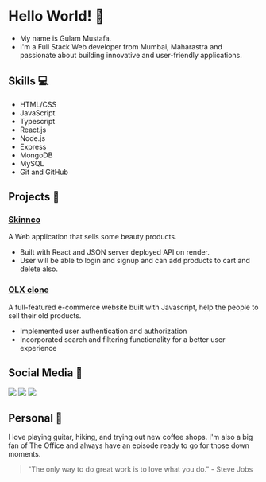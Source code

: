 # Hello World! 🚀
- My name is Gulam Mustafa.
- I'm a Full Stack Web developer from Mumbai, Maharastra and passionate about building innovative and user-friendly applications.

## Skills 💻
- HTML/CSS
- JavaScript
- Typescript
- React.js
- Node.js
- Express
- MongoDB
- MySQL
- Git and GitHub

## Projects 🚧
### [Skinnco](https://skinnco-by-gulam160.netlify.app)
A Web application that sells some beauty products.
- Built with React and JSON server deployed API on render.
- User will be able to login and signup and can add products to cart and delete also.

### [OLX clone](transcendent-sable-57a31a.netlify.app/)
A full-featured e-commerce website built with Javascript, help the people to sell their old products.
- Implemented user authentication and authorization
- Incorporated search and filtering functionality for a better user experience

## Social Media 📱
<p>
  <img src="https://img.shields.io/badge/linkedin%20-%230077B5.svg?&style=for-the-badge&logo=linkedin&logoColor=white"/>
  <img src="https://img.shields.io/badge/<handle>%20-%23E4405F.svg?&style=for-the-badge&logo=Instagram&logoColor=white"/>
  <img src="https://img.shields.io/badge/github%20-%23121011.svg?&style=for-the-badge&logo=github&logoColor=white"/>
</p>

## Personal 🎉
I love playing guitar, hiking, and trying out new coffee shops. I'm also a big fan of The Office and always have an episode ready to go for those down moments.

> "The only way to do great work is to love what you do." - Steve Jobs

<!---
gulam160/gulam160 is a ✨ special ✨ repository because its `README.md` (this file) appears on your GitHub profile.
You can click the Preview link to take a look at your changes.
--->
